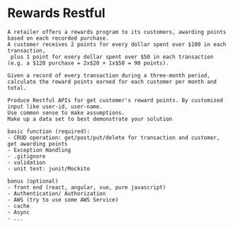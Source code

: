 # Rewards Restful

    A retailer offers a rewards program to its customers, awarding points based on each recorded purchase.
    A customer receives 2 points for every dollar spent over $100 in each transaction,
     plus 1 point for every dollar spent over $50 in each transaction (e.g. a $120 purchase = 2x$20 + 1x$50 = 90 points).

    Given a record of every transaction during a three-month period, calculate the reward points earned for each customer per month and total.

    Produce Restful APIs for get customer's reward points. By customized input like user-id, user-name.
    Use common sense to make assumptions.
    Make up a data set to best demonstrate your solution

    basic function (required):
    - CRUD operation: get/post/put/delete for transaction and customer, get awarding points
    - Exception Handling
    - .gitignore
    - validation
    - unit test: junit/Mockito

    bonus (optional)
    - front end (react, angular, vue, pure javascript)
    - Authentication/ Authorization
    - AWS (try to use some AWS Service)
    - cache
    - Async
    - ...

